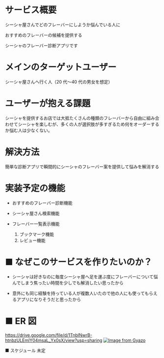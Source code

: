 # サービス概要

シーシャ屋さんでどのフレーバーにしようか悩んでいる人に

おすすめのフレーバーの候補を提供する

シーシャのフレーバー診断アプリです

# メインのターゲットユーザー

シーシャ屋さんへ行く人（20 代〜40 代の男女を想定）

# ユーザーが抱える課題

シーシャを提供するお店では大抵たくさんの種類のフレーバーから自由に組み合わせてシーシャを楽しむが、多くの人が選択肢が多すぎるため何をオーダーするか悩む人は少なくない。

# 解決方法

簡単な診断アプリで瞬間的にシーシャのフレーバー案を提供して悩みを解消する

# 実装予定の機能

- おすすめのフレーバー診断機能

- シーシャ屋さん検索機能

- フレーバー一覧表示機能
  1.  ブックマーク機能
  2.  レビュー機能

# ■ なぜこのサービスを作りたいのか？

- シーシャは好きなのに毎度シーシャ屋へ足を運ぶ度にフレーバーについて悩んでしまう焦ったい時間を少しでも解消したい思ったから

- 意外にも同じ経験を持っている人が複数人いたので他の人にも使ってもらえるアプリになりそうだと思ったから

# ■ ER 図

https://drive.google.com/file/d/1TnbINwrB-htnbzULEmlY04msaL_Yx0sX/view?usp=sharing
[![Image from Gyazo](https://i.gyazo.com/1bc2aaacf4257d0345a670caa28ead09.png)](https://gyazo.com/1bc2aaacf4257d0345a670caa28ead09)

■ スケジュール
未定
